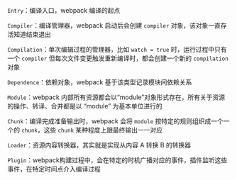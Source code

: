 `Entry`：编译入口，webpack 编译的起点

`Compiler`：编译管理器，webpack 启动后会创建 `compiler` 对象，该对象一直存活知道结束退出

`Compilation`：单次编辑过程的管理器，比如 `watch = true` 时，运行过程中只有一个 `compiler` 但每次文件变更触发重新编译时，都会创建一个新的 `compilation` 对象

`Dependence`：依赖对象，webpack 基于该类型记录模块间依赖关系

`Module`：webpack 内部所有资源都会以“module”对象形式存在，所有关于资源的操作、转译、合并都是以 “module” 为基本单位进行的

`Chunk`：编译完成准备输出时，webpack 会将 `module` 按特定的规则组织成一个一个的 `chunk`，这些 `chunk` 某种程度上跟最终输出一一对应

`Loader`：资源内容转换器，其实就是实现从内容 A 转换 B 的转换器

`Plugin`：webpack构建过程中，会在特定的时机广播对应的事件，插件监听这些事件，在特定时间点介入编译过程

